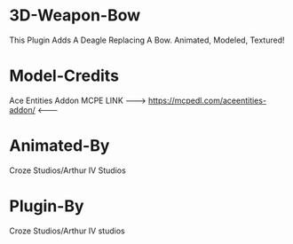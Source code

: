 # 3D-Weapon-Bow
This Plugin Adds A Deagle Replacing A Bow.
Animated, Modeled, Textured!

# Model-Credits
Ace Entities Addon MCPE
 LINK --->  https://mcpedl.com/aceentities-addon/  <---
 
# Animated-By
  Croze Studios/Arthur IV Studios
  
# Plugin-By
 Croze Studios/Arthur IV studios
